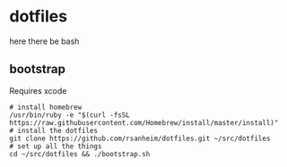 # dotfiles

here there be bash

## bootstrap

Requires xcode

    # install homebrew
    /usr/bin/ruby -e "$(curl -fsSL https://raw.githubusercontent.com/Homebrew/install/master/install)"
    # install the dotfiles
    git clone https://github.com/rsanheim/dotfiles.git ~/src/dotfiles
    # set up all the things
    cd ~/src/dotfiles && ./bootstrap.sh
